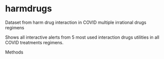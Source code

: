 # harmdrugs
Dataset from harm drug interaction in COVID multiple irrational drugs regimens

Shows all interactive alerts from 5 most used interaction drugs utilities in all COVID treatments regimens. 

Methods

